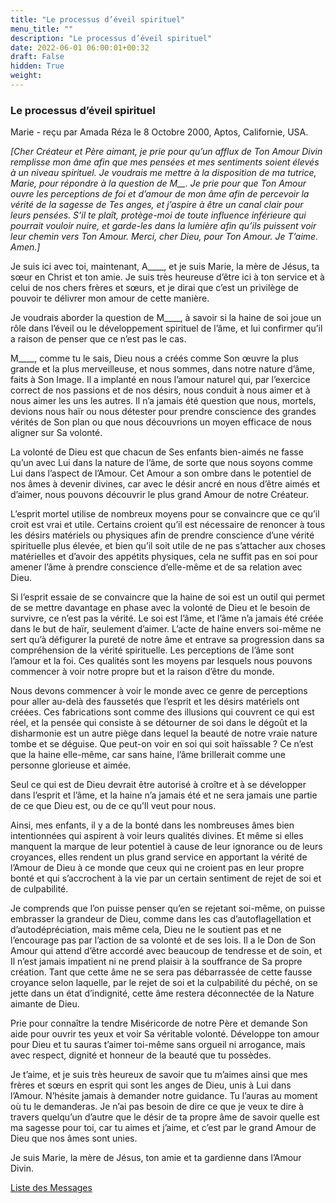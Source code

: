 ```yaml
---
title: "Le processus d’éveil spirituel"
menu_title: ""
description: "Le processus d’éveil spirituel"
date: 2022-06-01 06:00:01+00:32
draft: False
hidden: True
weight:
---
```

### Le processus d’éveil spirituel

Marie - reçu par Amada Réza le 8 Octobre 2000, Aptos, Californie, USA.

*[Cher Créateur et Père aimant, je prie pour qu’un afflux de Ton Amour Divin remplisse mon âme afin que mes pensées et mes sentiments soient élevés à un niveau spirituel. Je voudrais me mettre à la disposition de ma tutrice, Marie, pour répondre à la question de M__. Je prie pour que Ton Amour ouvre les perceptions de foi et d’amour de mon âme afin de percevoir la vérité de la sagesse de Tes anges, et j’aspire à être un canal clair pour leurs pensées. S’il te plaît, protège-moi de toute influence inférieure qui pourrait vouloir nuire, et garde-les dans la lumière afin qu’ils puissent voir leur chemin vers Ton Amour. Merci, cher Dieu, pour Ton Amour. Je T’aime. Amen.]*

Je suis ici avec toi, maintenant, A____, et je suis Marie, la mère de Jésus, ta sœur en Christ et ton amie. Je suis très heureuse d’être ici à ton service et à celui de nos chers frères et sœurs, et je dirai que c’est un privilège de pouvoir te délivrer mon amour de cette manière.

Je voudrais aborder la question de M____, à savoir si la haine de soi joue un rôle dans l’éveil ou le développement spirituel de l’âme, et lui confirmer qu’il a raison de penser que ce n’est pas le cas.

M____, comme tu le sais, Dieu nous a créés comme Son œuvre la plus grande et la plus merveilleuse, et nous sommes, dans notre nature d’âme, faits à Son Image. Il a implanté en nous l’amour naturel qui, par l’exercice correct de nos passions et de nos désirs, nous conduit à nous aimer et à nous aimer les uns les autres. Il n’a jamais été question que nous, mortels, devions nous haïr ou nous détester pour prendre conscience des grandes vérités de Son plan ou que nous découvrions un moyen efficace de nous aligner sur Sa volonté.

La volonté de Dieu est que chacun de Ses enfants bien-aimés ne fasse qu’un avec Lui dans la nature de l’âme, de sorte que nous soyons comme Lui dans l’aspect de l’Amour. Cet Amour a son ombre dans le potentiel de nos âmes à devenir divines, car avec le désir ancré en nous d’être aimés et d’aimer, nous pouvons découvrir le plus grand Amour de notre Créateur.

L’esprit mortel utilise de nombreux moyens pour se convaincre que ce qu’il croit est vrai et utile. Certains croient qu’il est nécessaire de renoncer à tous les désirs matériels ou physiques afin de prendre conscience d’une vérité spirituelle plus élevée, et bien qu’il soit utile de ne pas s’attacher aux choses matérielles et d’avoir des appétits physiques, cela ne suffit pas en soi pour amener l’âme à prendre conscience d’elle-même et de sa relation avec Dieu.

Si l’esprit essaie de se convaincre que la haine de soi est un outil qui permet de se mettre davantage en phase avec la volonté de Dieu et le besoin de survivre, ce n’est pas la vérité. Le soi est l’âme, et l’âme n’a jamais été créée dans le but de haïr, seulement d’aimer. L’acte de haine envers soi-même ne sert qu’à défigurer la pureté de notre âme et entrave sa progression dans sa compréhension de la vérité spirituelle. Les perceptions de l’âme sont l’amour et la foi. Ces qualités sont les moyens par lesquels nous pouvons commencer à voir notre propre but et la raison d’être du monde.

Nous devons commencer à voir le monde avec ce genre de perceptions pour aller au-delà des faussetés que l’esprit et les désirs matériels ont créées. Ces fabrications sont comme des illusions qui couvrent ce qui est réel, et la pensée qui consiste à se détourner de soi dans le dégoût et la disharmonie est un autre piège dans lequel la beauté de notre vraie nature tombe et se déguise. Que peut-on voir en soi qui soit haïssable ? Ce n’est que la haine elle-même, car sans haine, l’âme brillerait comme une personne glorieuse et aimée.

Seul ce qui est de Dieu devrait être autorisé à croître et à se développer dans l’esprit et l’âme, et la haine n’a jamais été et ne sera jamais une partie de ce que Dieu est, ou de ce qu’Il veut pour nous.

Ainsi, mes enfants, il y a de la bonté dans les nombreuses âmes bien intentionnées qui aspirent à voir leurs qualités divines. Et même si elles manquent la marque de leur potentiel à cause de leur ignorance ou de leurs croyances, elles rendent un plus grand service en apportant la vérité de l’Amour de Dieu à ce monde que ceux qui ne croient pas en leur propre bonté et qui s’accrochent à la vie par un certain sentiment de rejet de soi et de culpabilité.

Je comprends que l’on puisse penser qu’en se rejetant soi-même, on puisse embrasser la grandeur de Dieu, comme dans les cas d’autoflagellation et d’autodépréciation, mais même cela, Dieu ne le soutient pas et ne l’encourage pas par l’action de sa volonté et de ses lois. Il a le Don de Son Amour qui attend d’être accordé avec beaucoup de tendresse et de soin, et Il n’est jamais impatient ni ne prend plaisir à la souffrance de Sa propre création. Tant que cette âme ne se sera pas débarrassée de cette fausse croyance selon laquelle, par le rejet de soi et la culpabilité du péché, on se jette dans un état d’indignité, cette âme restera déconnectée de la Nature aimante de Dieu.

Prie pour connaître la tendre Miséricorde de notre Père et demande Son aide pour ouvrir tes yeux et voir Sa véritable volonté. Développe ton amour pour Dieu et tu sauras t’aimer toi-même sans orgueil ni arrogance, mais avec respect, dignité et honneur de la beauté que tu possèdes.

Je t’aime, et je suis très heureux de savoir que tu m’aimes ainsi que mes frères et sœurs en esprit qui sont les anges de Dieu, unis à Lui dans l’Amour. N’hésite jamais à demander notre guidance. Tu l’auras au moment où tu le demanderas. Je n’ai pas besoin de dire ce que je veux te dire à travers quelqu’un d’autre que le désir de ta propre âme de savoir quelle est ma sagesse pour toi, car tu aimes et j’aime, et c’est par le grand Amour de Dieu que nos âmes sont unies.

Je suis Marie, la mère de Jésus, ton amie et ta gardienne dans l’Amour Divin.

[Liste des Messages](/fr-contemporary-messages/fr-contemporary-messages-by-date-order/fr-contemporary-messages-2000)


